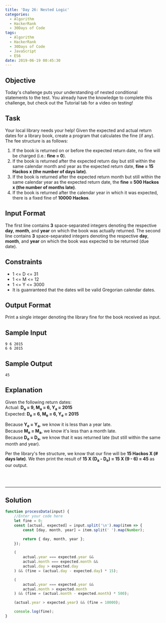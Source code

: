 ```yaml
---
title: 'Day 26: Nested Logic'
categories:
  - Algorithm
  - HackerRank
  - 30Days of Code
tags:
  - Algorithm
  - HackerRank
  - 30Days of Code
  - JavaScript
  - ES6
date: 2019-06-19 00:45:30
---
```


## Objective

Today's challenge puts your understanding of nested conditional statements to the test. You already have the knowledge to complete this challenge, but check out the Tutorial tab for a video on testing!


## Task

Your local library needs your help! Given the expected and actual return dates for a library book, create a program that calculates the fine (if any). The fee structure is as follows:

1. If the book is returned on or before the expected return date, no fine will be charged (i.e.: **fine = 0**).
2. If the book is returned after the expected return day but still within the same calendar month and year as the expected return date, **fine = 15 Hackos x (the number of days late)**.
3. If the book is returned after the expected return month but still within the same calendar year as the expected return date, the **fine = 500 Hackos x (the number of months late)**.
4. If the book is returned after the calendar year in which it was expected, there is a fixed fine of **10000 Hackos**.


## Input Format

The first line contains **3** space-separated integers denoting the respective **day**, **month**, and **year** on which the book was actually returned. 
The second line contains **3** space-separated integers denoting the respective **day**, **month**, and **year** on which the book was expected to be returned (due date).


## Constraints

- 1 <= D <= 31
- 1 <= M <= 12
- 1 <= Y <= 3000
- It is guanranteed that the dates will be valid Gregorian calendar dates.


## Output Format

Print a single integer denoting the library fine for the book received as input.


## Sample Input

```
9 6 2015
6 6 2015
```

## Sample Output

```
45
```


## Explanation

Given the following return dates: <br/>
Actual:  **D<sub>a</sub> = 9, M<sub>a</sub> = 6, Y<sub>a</sub> = 2015**<br/>
Expected: **D<sub>e</sub> = 6, M<sub>e</sub> = 6, Y<sub>e</sub> = 2015**

Because **Y<sub>e</sub> = Y<sub>a</sub>**, we know it is less than a year late. <br/>
Because **M<sub>e</sub> = M<sub>a</sub>**, we know it's less than a month late. <br/>
Because **D<sub>e</sub> = D<sub>a</sub>**, we know that it was returned late (but still within the same month and year).<br/>

Per the library's fee structure, we know that our fine will be **15 Hackos X (# days late)**. We then print the result of **15 X (D<sub>a</sub> - D<sub>e</sub>) = 15 X (9 - 6) = 45** as our output.

<br/>
<br/>

---

## Solution

```javascript
function processData(input) {
    //Enter your code here
    let fine = 0;
    const [actual, expected] = input.split('\n').map(item => {
        const [day, month, year] = item.split(' ').map(Number);

        return { day, month, year };
    });

    (
        actual.year === expected.year &&
        actual.month === expected.month &&
        actual.day > expected.day
    ) && (fine = (actual.day - expected.day) * 15);

    (
        actual.year === expected.year &&
        actual.month > expected.month
    ) && (fine = (actual.month - expected.month) * 500);

    (actual.year > expected.year) && (fine = 10000);

    console.log(fine);
} 
```